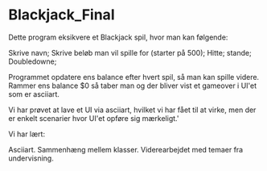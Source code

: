 # Blackjack_Final

Dette program eksikvere et Blackjack spil, hvor man kan følgende: 

Skrive navn; 
Skrive beløb man vil spille for (starter på 500);
Hitte; stande;
Doubledowne;

Programmet opdatere ens balance efter hvert spil, så man kan spille videre.
Rammer ens balance $0 så taber man og der bliver vist et gameover i UI'et som er asciiart.

Vi har prøvet at lave et UI via asciiart, hvilket vi har fået til at virke, men der er enkelt scenarier hvor UI'et opføre sig mærkeligt.'

Vi har lært:

Asciiart.
Sammenhæng mellem klasser.
Viderearbejdet med temaer fra undervisning.
